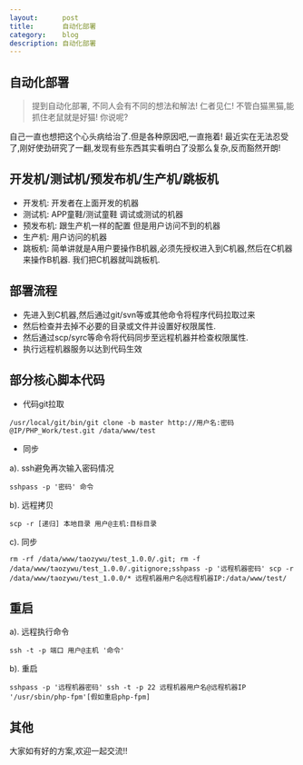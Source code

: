 ```yaml
---
layout:      post
title:       自动化部署
category:    blog
description: 自动化部署
---
```


## 自动化部署

> 提到自动化部署, 不同人会有不同的想法和解法! 仁者见仁! 不管白猫黑猫,能抓住老鼠就是好猫! 你说呢?

自己一直也想把这个心头病给治了.但是各种原因吧,一直拖着! 最近实在无法忍受了,刚好使劲研究了一翻,发现有些东西其实看明白了没那么复杂,反而豁然开朗!   

## 开发机/测试机/预发布机/生产机/跳板机

* 开发机: 开发者在上面开发的机器
* 测试机: APP童鞋/测试童鞋 调试或测试的机器
* 预发布机: 跟生产机一样的配置 但是用户访问不到的机器
* 生产机: 用户访问的机器
* 跳板机: 简单讲就是A用户要操作B机器,必须先授权进入到C机器,然后在C机器来操作B机器. 我们把C机器就叫跳板机.

## 部署流程

* 先进入到C机器,然后通过git/svn等或其他命令将程序代码拉取过来
* 然后检查并去掉不必要的目录或文件并设置好权限属性.
* 然后通过scp/syrc等命令将代码同步至远程机器并检查权限属性.
* 执行远程机器服务以达到代码生效

## 部分核心脚本代码

* 代码git拉取

```
/usr/local/git/bin/git clone -b master http://用户名:密码@IP/PHP_Work/test.git /data/www/test
```

* 同步

a). ssh避免再次输入密码情况

```
sshpass -p '密码' 命令
```

b). 远程拷贝

```
scp -r [递归] 本地目录 用户@主机:目标目录
```

c). 同步

```
rm -rf /data/www/taozywu/test_1.0.0/.git; rm -f /data/www/taozywu/test_1.0.0/.gitignore;sshpass -p '远程机器密码' scp -r /data/www/taozywu/test_1.0.0/* 远程机器用户名@远程机器IP:/data/www/test/
```

## 重启

a). 远程执行命令

```
ssh -t -p 端口 用户@主机 '命令'
```

b). 重启

```
sshpass -p '远程机器密码' ssh -t -p 22 远程机器用户名@远程机器IP '/usr/sbin/php-fpm'[假如重启php-fpm]
```

## 其他

大家如有好的方案,欢迎一起交流!!
